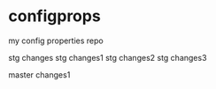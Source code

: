 # configprops
my config properties repo



stg changes
stg changes1
stg changes2
stg changes3


master changes1